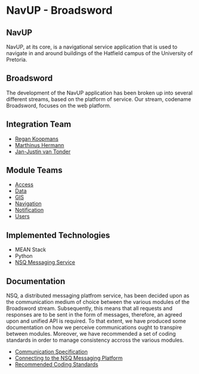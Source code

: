 # NavUP - Broadsword

## NavUP
NavUP, at its core, is a navigational service application that is used to navigate in and around buildings of the Hatfield campus of the University of Pretoria.

## Broadsword
The development of the NavUP application has been broken up into several different streams, based on the platform of service. Our stream, codename Broadsword, focuses on the web platform.

## Integration Team
* [Regan Koopmans](https://github.com/Regan-Koopmans)
* [Marthinus Hermann](https://github.com/MarnoH)
* [Jan-Justin van Tonder](https://github.com/jan-justin)

## Module Teams
* [Access](https://github.com/KeatonPennels/COS-301-Broadsword-Access)
* [Data](https://github.com/lyle-univ/cos301-broadsword-data)
* [GIS](https://github.com/Broadsword-GIS-Org/SE_BroadSword-GIS)
* [Navigation](https://github.com/AndriesJacobus/COS301Phase3BroadswordNavigation)
* [Notification](https://github.com/wanrick/bsword-notification)
* [Users](https://github.com/TheZimbo16/COS301-Broadsword-Users)

## Implemented Technologies
* MEAN Stack
* Python
* [NSQ Messaging Service](http://nsq.io/overview/design.html)

## Documentation
NSQ, a distributed messaging platfrom service, has been decided upon as the communication medium of choice between the various modules of the Broadsword stream. Subsequently, this means that all requests and responses are to be sent in the form of messages, therefore, an agreed upon and unified API is required. To that extent, we have produced some documentation on how we perceive communications ought to transpire between modules. Moreover, we have recommended a set of coding standards in order to manage consistency accross the various modules.

* [Communication Specification](https://paper.dropbox.com/doc/NavUP-Communications-Spec-sKIJzzByzxeo3LYm6oGld)
* [Connecting to the NSQ Messaging Platform](https://paper.dropbox.com/doc/Connecting-to-the-NSQ-Messaging-Platform-xMqpYCREAg3mKOuWPU1Z9)
* [Recommended Coding Standards](https://paper.dropbox.com/doc/NavUP-Broadsword-Coding-Standards-yKdnHfWv6CLS2yAqAxive)
